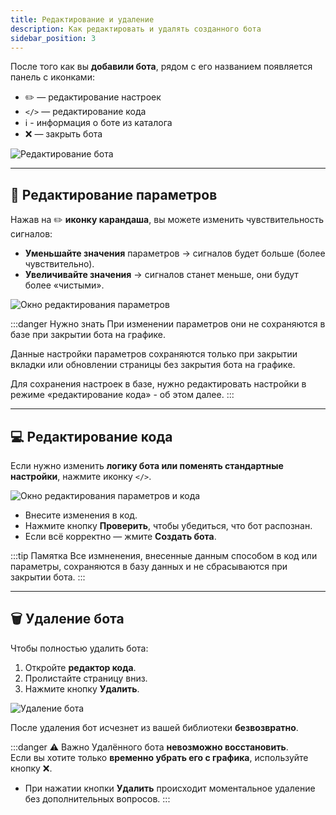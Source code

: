 ```yaml
---
title: Редактирование и удаление
description: Как редактировать и удалять созданного бота
sidebar_position: 3
---
```


После того как вы **добавили бота**, рядом с его названием появляется панель с иконками:  

- ✏️ — редактирование настроек  
- `</>` — редактирование кода  
- ℹ️ - информация о боте из каталога
- ❌ — закрыть бота  

![Редактирование бота](/img/docs/bot/bot-edit-icon.png)

---

## 🔧 Редактирование параметров

Нажав на ✏️ **иконку карандаша**, вы можете изменить чувствительность сигналов:

- **Уменьшайте значения** параметров → сигналов будет больше (более чувствительно).  
- **Увеличивайте значения** → сигналов станет меньше, они будут более «чистыми».

![Окно редактирования параметров](/img/docs/bot/bot-edit-param.png)

:::danger Нужно знать
При изменении параметров они не сохраняются в базе при закрытии бота на графике. 

Данные настройки параметров сохраняются только при закрытии вкладки или обновлении страницы без закрытия бота на графике. 

Для сохранения настроек в базе, нужно редактировать настройки в режиме «редактирование кода» - об этом далее.
:::

---

## 💻 Редактирование кода

Если нужно изменить **логику бота или поменять стандартные настройки**, нажмите иконку `</>`. 

![Окно редактирования параметров и кода](/img/docs/bot/bot-redactor-paramcode.png)

- Внесите изменения в код.  
- Нажмите кнопку **Проверить**, чтобы убедиться, что бот распознан.  
- Если всё корректно — жмите **Создать бота**.  

:::tip Памятка
Все измненения, внесенные данным способом в код или параметры, сохраняются в базу данных и не сбрасываются при закрытии бота.
:::

---

## 🗑️ Удаление бота

Чтобы полностью удалить бота:  

1. Откройте **редактор кода**.  
2. Пролистайте страницу вниз.  
3. Нажмите кнопку **Удалить**.  

![Удаление бота](/img/docs/bot/bot-delete-code.png)

После удаления бот исчезнет из вашей библиотеки **безвозвратно**.

:::danger ⚠️ Важно
Удалённого бота **невозможно восстановить**.  
Если вы хотите только **временно убрать его с графика**, используйте кнопку ❌.

- При нажатии кнопки **Удалить** происходит моментальное удаление без дополнительных вопросов.
:::
